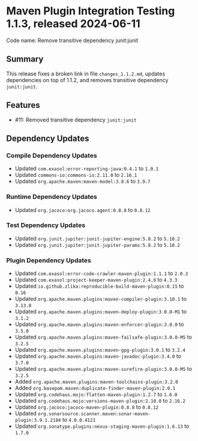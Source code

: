# Maven Plugin Integration Testing 1.1.3, released 2024-06-11

Code name: Remove transitive dependency junit:junit

## Summary

This release fixes a broken link in file `changes_1.1.2.md`, updates dependencies on top of 1.1.2, and removes transitive dependency `junit:junit`.

## Features

* #11: Removed transitive dependency `junit:junit`

## Dependency Updates

### Compile Dependency Updates

* Updated `com.exasol:error-reporting-java:0.4.1` to `1.0.1`
* Updated `commons-io:commons-io:2.11.0` to `2.16.1`
* Updated `org.apache.maven:maven-model:3.8.6` to `3.9.7`

### Runtime Dependency Updates

* Updated `org.jacoco:org.jacoco.agent:0.8.8` to `0.8.12`

### Test Dependency Updates

* Updated `org.junit.jupiter:junit-jupiter-engine:5.8.2` to `5.10.2`
* Updated `org.junit.jupiter:junit-jupiter-params:5.8.2` to `5.10.2`

### Plugin Dependency Updates

* Updated `com.exasol:error-code-crawler-maven-plugin:1.1.1` to `2.0.3`
* Updated `com.exasol:project-keeper-maven-plugin:2.4.6` to `4.3.3`
* Updated `io.github.zlika:reproducible-build-maven-plugin:0.15` to `0.16`
* Updated `org.apache.maven.plugins:maven-compiler-plugin:3.10.1` to `3.13.0`
* Updated `org.apache.maven.plugins:maven-deploy-plugin:3.0.0-M1` to `3.1.2`
* Updated `org.apache.maven.plugins:maven-enforcer-plugin:3.0.0` to `3.5.0`
* Updated `org.apache.maven.plugins:maven-failsafe-plugin:3.0.0-M5` to `3.2.5`
* Updated `org.apache.maven.plugins:maven-gpg-plugin:3.0.1` to `3.2.4`
* Updated `org.apache.maven.plugins:maven-javadoc-plugin:3.4.0` to `3.7.0`
* Updated `org.apache.maven.plugins:maven-surefire-plugin:3.0.0-M5` to `3.2.5`
* Added `org.apache.maven.plugins:maven-toolchains-plugin:3.2.0`
* Added `org.basepom.maven:duplicate-finder-maven-plugin:2.0.1`
* Updated `org.codehaus.mojo:flatten-maven-plugin:1.2.7` to `1.6.0`
* Updated `org.codehaus.mojo:versions-maven-plugin:2.10.0` to `2.16.2`
* Updated `org.jacoco:jacoco-maven-plugin:0.8.8` to `0.8.12`
* Updated `org.sonarsource.scanner.maven:sonar-maven-plugin:3.9.1.2184` to `4.0.0.4121`
* Updated `org.sonatype.plugins:nexus-staging-maven-plugin:1.6.13` to `1.7.0`
